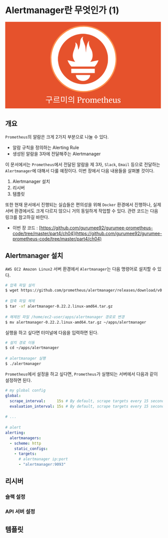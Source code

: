 # Alertmanager란 무엇인가 (1)

![logo](../../logo.png)

## 개요

`Prometheus`의 알람은 크게 2가지 부분으로 나눌 수 있다.

* 알람 규칙을 정의하는 Alerting Rule
* 생성된 알람을 3자에 전달해주는 Alertmanager

이 문서에서는 `Prometheus`에서 전달된 알람을 제 3자, `Slack`, `Email` 등으로 전달하는 `Alertmanager`에 대해서 다룰 예정이다. 이번 장에서 다음 내용들을 살펴볼 것이다.

1. Alertmanager 설치
2. 리시버
3. 템플릿

또한 현재 문서에서 진행되는 실습들은 편의성을 위해 `Docker` 환경에서 진행하나, 실제 서버 환경에서도 크게 다르지 않으니 거의 동일하게 작업할 수 있다. 관련 코드는 다음 링크를 참고하길 바란다.

* 이번 장 코드 : [https://github.com/gurumee92/gurumee-prometheus-code/tree/master/part4/ch04](https://github.com/gurumee92/gurumee-prometheus-code/tree/master/part4/ch04)

## Alertmanager 설치

`AWS EC2 Amazon Linux2` 서버 환경에서 `Alertmanager`는 다음 명령어로 설치할 수 있다.

```bash
# 압축 파일 설치
$ wget https://github.com/prometheus/alertmanager/releases/download/v0.22.2/alertmanager-0.22.2.linux-amd64.tar.gz

# 압축 파일 해제
$ tar -xf alertmanager-0.22.2.linux-amd64.tar.gz

# 해제된 파일 /home/ec2-user/apps/alertmanager 경로로 변경
$ mv alertmanager-0.22.2.linux-amd64.tar.gz ~/apps/alertmanager
```

실행을 하고 싶다면 터미널에 다음을 입력하면 된다.

```bash
# 설치 경로 이동
$ cd ~/apps/alertmanager

# alertmanager 실행
$ ./alertmanager
```

`Prometheus`에서 설정을 하고 싶다면, `Prometheus`가 실행되는 서버에서 다음과 같이 설정하면 된다.

```yml
# my global config
global:
  scrape_interval:     15s # By default, scrape targets every 15 seconds.
  evaluation_interval: 15s # By default, scrape targets every 15 seconds.

# ...

# alert
alerting:
  alertmanagers:
  - scheme: http
    static_configs:
    - targets:
      # alertmanager ip:port
      - "alertmanager:9093"
```

## 리시버 

### 슬랙 설정

### API 서버 설정

## 템플릿



